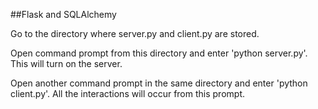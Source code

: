 ##Flask and SQLAlchemy

Go to the directory where server.py and client.py are stored.

Open command prompt from this directory and enter 'python server.py'. This will turn on the server.

Open another command prompt in the same directory and enter 'python client.py'. All the interactions will occur from this prompt.
